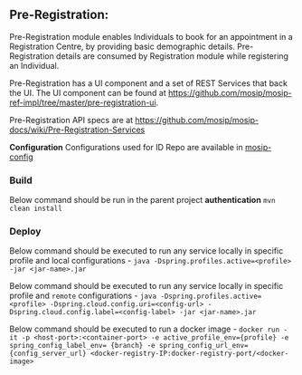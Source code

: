 ## Pre-Registration:
Pre-Registration module enables Individuals to book for an appointment in a Registration Centre, by providing basic demographic details.
Pre-Registration details are consumed by Registration module while registering an Individual.

Pre-Registration has a UI component and a set of REST Services that back the UI. The UI component can be found at https://github.com/mosip/mosip-ref-impl/tree/master/pre-registration-ui.

Pre-Registration API specs are at https://github.com/mosip/mosip-docs/wiki/Pre-Registration-Services

**Configuration**
Configurations used for ID Repo are available in [mosip-config](https://github.com/mosip/mosip-config)

### Build
Below command should be run in the parent project **authentication**
`mvn clean install`

### Deploy
Below command should be executed to run any service locally in specific profile and local configurations - 
`java -Dspring.profiles.active=<profile> -jar <jar-name>.jar`

Below command should be executed to run any service locally in specific profile and `remote` configurations - 
`java -Dspring.profiles.active=<profile> -Dspring.cloud.config.uri=<config-url> -Dspring.cloud.config.label=<config-label> -jar <jar-name>.jar`

Below command should be executed to run a docker image - 
`docker run -it -p <host-port>:<container-port> -e active_profile_env={profile} -e spring_config_label_env= {branch} -e spring_config_url_env={config_server_url} <docker-registry-IP:docker-registry-port/<docker-image>`







